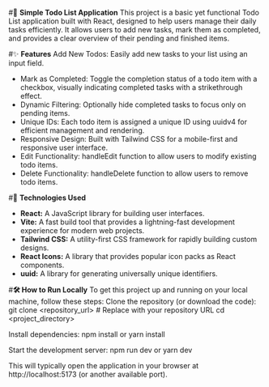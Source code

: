 #📝 **Simple Todo List Application**
This project is a basic yet functional Todo List application built with React, designed to help users manage their daily tasks efficiently. It allows users to add new tasks, mark them as completed, and provides a clear overview of their pending and finished items.

#✨ **Features**
Add New Todos: Easily add new tasks to your list using an input field.

  - Mark as Completed: Toggle the completion status of a todo item with a checkbox, visually indicating completed tasks with a strikethrough effect.
  - Dynamic Filtering: Optionally hide completed tasks to focus only on pending items.
  - Unique IDs: Each todo item is assigned a unique ID using uuidv4 for efficient management and rendering.
  - Responsive Design: Built with Tailwind CSS for a mobile-first and responsive user interface.
  - Edit Functionality: handleEdit function to allow users to modify existing todo items.
  - Delete Functionality: handleDelete function to allow users to remove todo items.

#🚀 **Technologies Used**
  - **React:** A JavaScript library for building user interfaces.
  - **Vite:** A fast build tool that provides a lightning-fast development experience for modern web projects.
  - **Tailwind CSS:** A utility-first CSS framework for rapidly building custom designs.
  - **React Icons:** A library that provides popular icon packs as React components.
  - **uuid:** A library for generating universally unique identifiers.

#**🛠️ How to Run Locally**
To get this project up and running on your local machine, follow these steps:
Clone the repository (or download the code):
git clone <repository_url> # Replace with your repository URL
cd <project_directory>

Install dependencies:
npm install
or
yarn install

Start the development server:
npm run dev
or
yarn dev

This will typically open the application in your browser at http://localhost:5173 (or another available port).
